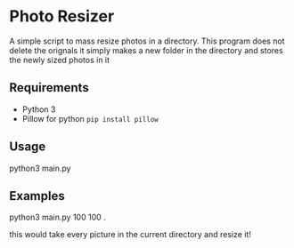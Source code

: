 # Photo Resizer
A simple script to mass resize photos in a directory. This program does not delete the orignals
it simply makes a new folder in the directory and stores the newly sized photos in it

## Requirements
- Python 3
- Pillow for python `pip install pillow`

## Usage
python3 main.py <width in pixels> <height in pixels> <directory with photos>

## Examples
python3 main.py 100 100 .

this would take every picture in the current directory and resize it! 
